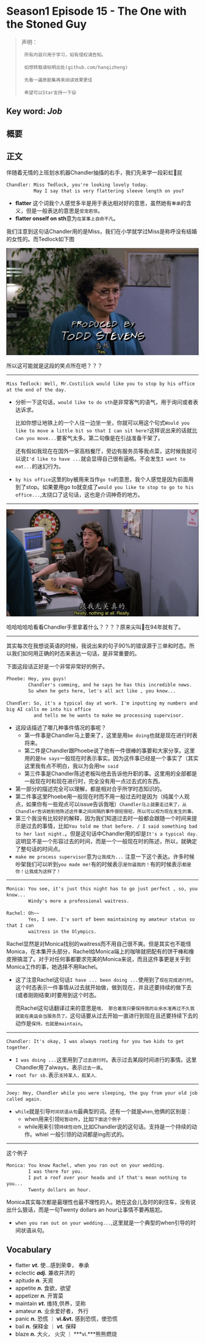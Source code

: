 # Season1 Episode 15 - The One with the Stoned Guy

> 声明：
>       
>      所有内容只用于学习，如有侵权请告知。
>
>      如想转载请标明出处(github.com/hanqizheng)
>      
>      先看一遍原剧集再来阅读效果更佳
> 
>      希望可以Star支持一下😄
>
> 

## Key word:  *Job*

## 概要


## 正文

伴随着无情的上班划水机器Chandler抽搐的右手，我们先来学一段彩虹🌈屁

```
Chandler: Miss Tedlock, you're looking lovely today.
          May I say that is very flattering sleeve length on you?
```

- **flatter** 这个词我个人感觉多半是用于表达相对好的意思，虽然她有`奉承`的含义，但是一般表达的意思是`受宠若惊`。
- **flatter onself on sth**意为`在某事上自命不凡`。

我们注意到这句话Chandler用的是Miss，我们在小学就学过Miss是称呼没有结婚的女性的。而Tedlock如下图

![](./../source/image/season1/episode15/1120.12.38.jpg)

所以这可能就是这段的笑点所在吧？？？

---

```
Miss Tedlock: Well, Mr.Costilick would like you to stop by his office at the end of the day.
```

- 分析一下这句话，`would like to do sth`是非常客气的语气，用于询问或者表达诉求。
  
  比如你想让地铁上的一个人往一边坐一坐，你就可以用这个句式`Would you like to move a little bit so that I can sit here?`这样说出来的话就比`Can you move...`要客气太多。第二句像是在引战准备干架了。

  还有假如我现在在国外一家高档餐厅，旁边有服务员等我点菜，这时候我就可以说`I'd like to have ...`就会显得自己很有逼格。不会发生`I want to eat...`的迷幻行为。

- `by his office`这里的by被用来当作`go to`的意思，我个人感觉是因为前面用到了stop。如果要用go to就变成了`would you like to stop to go to his office...`,太绕口了这句话，这也是介词神奇的地方。

---

![](./../source/image/season1/episode15/1120.34.13.jpg)

哈哈哈哈哈看看Chandler手里拿着什么？？？？原来尖叫🐔在94年就有了。

---

其实每次在我想说英语的时候，我说出来的句子90%的错误源于三单和时态。所以我们如何用正确的时态来表达一句话，是非常重要的。

下面这段话正好是一个非常非常好的例子。

```
Phoebe: Hey, you guys!
        Chandler's comming, and he says he has this incredible news.
        So when he gets here, let's all act like , you know...

Chandler: So, it's a typical day at work. I'm inputting my numbers and big AI calls me into his office
          and tells me he wants to make me processing supervisor.

```
- 这段话描述了哪几种事件情况的事呢？
  - 第一件事是Chandler马上要来了，这里是用`be doing`也就是现在进行时表将来。
  - 第二件是Chandler跟Phoebe说了他有一件很棒的事要和大家分享。这里用的是`he says`一般现在时表示事实。因为这件事已经是一个事实了（其实这里我有点不明白，我以为会用`he said`
  - 第三件事是Chandler陈述老板叫他去告诉他升职的事。这里用的全部都是一般现在时和现在进行时，完全没有用一点过去式的东西。
- 第一部分的描述完全可以理解，都是相对合乎所学时态知识的。
- 第二件事这里Phoebe用一般现在时而不用一般过去时是因为（纯属个人观点，如果你有一些观点可以issue告诉我哦）`Chandler马上就要走过来了，从Chandler告诉她到他陈述这件事之间间隔的事件很短很短，所以可以视为现在发生的事。`
- 第三个我没有比较好的解释，因为我们知道过去时一般都会跟随一个时间来提示是过去的事情，比如`You told me that before. / I said something bad to her last night.`。但是这句话中Chandler用的却是`It's a typical day.`这明显不是一个形容过去的时间，而是一个一般现在时的陈述，所以，就确定了整句话的时间点。
- `make me process supervisor`意为`让我成为...`
注意一下这个表达。许多时候吵架我们可以听到`you made me!`有的时候表示`是你逼我的！`有的时候表示`都是你！让我成为这样了！`

---

```
Monica: You see, it's just this night has to go just perfect , so, you know...
        Windy's more a professional waitress.

Rachel: Oh~~ 
        Yes, I see. I'v sort of been maintaining my amateur status so that I can
        waitress in the Olympics.
```

Rachel显然是对Monica找别的waitress而不用自己很不爽。但是其实也不能怪Monica，在本集开头部分，Rachel给Monica端上的咖啡就把配有的饼干棒和橡皮擦搞混了。对于对任何事都要求完美的Monica来说，而且这件事更是关乎到Monica工作的事，她选择不用Rachel。

- 这了注意Rachel这句话`I have ... been doing ...`使用到了`现在完成进行时`。这个时态表示一件事情从过去就开始做，做到现在，并且还要持续的做下去(或者刚刚结束)时要用到这个时态。

  而Rachel这句话翻译过来的意思是`哦， 那合着我只要保持我的业余水准再过不久我就能在奥运会当服务员了。`这句话要从过去开始一直进行到现在且还要持续下去的动作是`保持，也就是maintain`。

---

```
Chandler: It's okay, I was always rooting for you two kids to get together.
```

- `I was doing ...`这里用到了`过去进行时`。表示过去某段时间进行的事情。这里Chandler用了always，表示`过去一直`。
- `root for sb.`表示`支持某人，挺某人`.

---

```
Joey: Hey, Chandler while you were sleeping, the guy from your old job called again.
```

- `while`就是引导`时间状语从句`最典型的词。还有一个就是`when`,他俩的区别是：
  - when用来引领`短暂动作`，比如`下面这个例子`
  - while用来引领`持续性动作`,比如Chandler说的这句话。支持是一个持续的动作。whiel 一般引领的动词都是ing形式的。

---

这个例子

```
Monica: You know Rachel, when you ran out on your wedding.
        I was there for you.
        I put a roof over your heada and if that's mean nothing to you...
        Twenty dollars an hour.
```

Monica其实每次都是最理性也最不理性的人。她在这会儿及时的刹住车，没有说出什么狠话，而是一句Twenty dollars an hour让事情不要再尴尬。

- `when you ran out on your wedding...`,这里就是一个典型的when引导的时间状语从句。



## Vocabulary

- flatter ***vt.*** 使...感到荣幸， 奉承
- eclectic ***adj.*** 兼收并济的
- apitude ***n.*** 天资
- appetite ***n.*** 食欲，欲望
- appetizer ***n.*** 开胃菜
- maintain ***vt.*** 维持,供养，坚称
- amateur ***n.*** 业余爱好者， 外行
- panic ***n.*** 恐慌 ｜ **vi.&vt.** 感到恐慌，使恐慌
- bail ***n.*** 保释金 ｜ ***vt.*** 保释
- blaze ***n.*** 大火， 火灾 ｜ ***vi.***熊熊燃烧